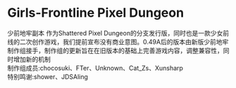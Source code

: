Girls-Frontline Pixel Dungeon
=======================
少前地牢副本
作为Shattered Pixel Dungeon的分支发行版，同时也是一款少女前线的二次创作游戏，我们提前宣布没有商业意图。0.49A后的版本由新版少前地牢制作组接手，制作组的更新旨在在旧版本的基础上完善游戏内容，调整兼容性，同时增加新的机制<br/>
制作组成员:chocosuki、FTer、Unknown、Cat_Zs、Xunsharp<br/>
特别鸣谢:shower、JDSAling<br/>
